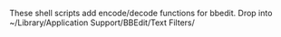 These shell scripts add encode/decode functions for bbedit. Drop into ~/Library/Application Support/BBEdit/Text Filters/
